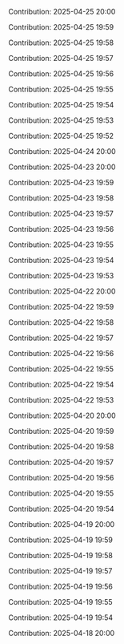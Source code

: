 Contribution: 2025-04-25 20:00

Contribution: 2025-04-25 19:59

Contribution: 2025-04-25 19:58

Contribution: 2025-04-25 19:57

Contribution: 2025-04-25 19:56

Contribution: 2025-04-25 19:55

Contribution: 2025-04-25 19:54

Contribution: 2025-04-25 19:53

Contribution: 2025-04-25 19:52

Contribution: 2025-04-24 20:00

Contribution: 2025-04-23 20:00

Contribution: 2025-04-23 19:59

Contribution: 2025-04-23 19:58

Contribution: 2025-04-23 19:57

Contribution: 2025-04-23 19:56

Contribution: 2025-04-23 19:55

Contribution: 2025-04-23 19:54

Contribution: 2025-04-23 19:53

Contribution: 2025-04-22 20:00

Contribution: 2025-04-22 19:59

Contribution: 2025-04-22 19:58

Contribution: 2025-04-22 19:57

Contribution: 2025-04-22 19:56

Contribution: 2025-04-22 19:55

Contribution: 2025-04-22 19:54

Contribution: 2025-04-22 19:53

Contribution: 2025-04-20 20:00

Contribution: 2025-04-20 19:59

Contribution: 2025-04-20 19:58

Contribution: 2025-04-20 19:57

Contribution: 2025-04-20 19:56

Contribution: 2025-04-20 19:55

Contribution: 2025-04-20 19:54

Contribution: 2025-04-19 20:00

Contribution: 2025-04-19 19:59

Contribution: 2025-04-19 19:58

Contribution: 2025-04-19 19:57

Contribution: 2025-04-19 19:56

Contribution: 2025-04-19 19:55

Contribution: 2025-04-19 19:54

Contribution: 2025-04-18 20:00

